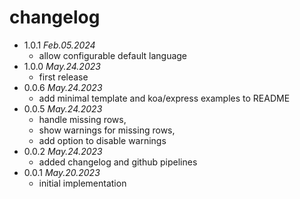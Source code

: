 # changelog

 * 1.0.1 _Feb.05.2024_
   * allow configurable default language
 * 1.0.0 _May.24.2023_
   * first release
 * 0.0.6 _May.24.2023_
   * add minimal template and koa/express examples to README
 * 0.0.5 _May.24.2023_
   * handle missing rows,
   * show warnings for missing rows,
   * add option to disable warnings
 * 0.0.2 _May.24.2023_
   * added changelog and github pipelines
 * 0.0.1 _May.20.2023_
   * initial implementation
